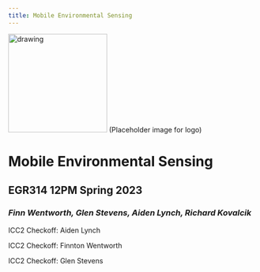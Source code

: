 ```yaml
---
title: Mobile Environmental Sensing
---
```


<img src="https://cdn.discordapp.com/attachments/1062098040674074644/1064749238040399952/IMG_7852.jpg" alt="drawing" width="200"/>
(Placeholder image for logo)

# Mobile Environmental Sensing

## EGR314 12PM Spring 2023

### *Finn Wentworth, Glen Stevens, Aiden Lynch, Richard Kovalcik*

ICC2 Checkoff:
Aiden Lynch

ICC2 Checkoff:
Finnton Wentworth

ICC2 Checkoff:
Glen Stevens
